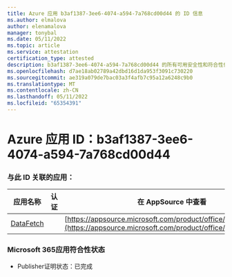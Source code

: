 ```yaml
---
title: Azure 应用 b3af1387-3ee6-4074-a594-7a768cd00d44 的 ID 信息
ms.author: elmalova
author: elenamalova
manager: tonybal
ms.date: 05/11/2022
ms.topic: article
ms.service: attestation
certification_type: attested
description: b3af1387-3ee6-4074-a594-7a768cd00d44 的所有可用安全性和符合性信息。
ms.openlocfilehash: d7ae18ab02789a42dbd16d1da953f3091c730220
ms.sourcegitcommit: ae319a079de7bac03a3f4afb7c95a12a6248c9b0
ms.translationtype: MT
ms.contentlocale: zh-CN
ms.lasthandoff: 05/11/2022
ms.locfileid: "65354391"
---
```

# <a name="azure-app-id-b3af1387-3ee6-4074-a594-7a768cd00d44"></a>Azure 应用 ID：b3af1387-3ee6-4074-a594-7a768cd00d44


### <a name="apps-associated-with-this-id"></a>与此 ID 关联的应用：
| **应用名称** | **认证** | **在 AppSource 中查看** |
|--------------|---------------|-----------------------|
| [DataFetch](../forward/WA200003961.md) |  | [https://appsource.microsoft.com/product/office/WA200003961](https://appsource.microsoft.com/product/office/WA200003961) |

### <a name="microsoft-365-app-compliance-status"></a>Microsoft 365应用符合性状态
- Publisher证明状态：已完成

